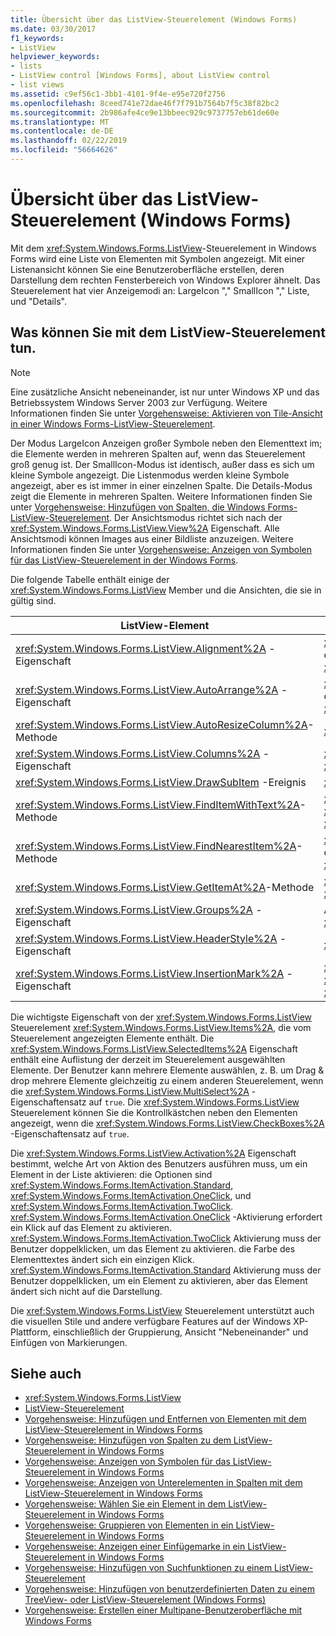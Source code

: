 ```yaml
---
title: Übersicht über das ListView-Steuerelement (Windows Forms)
ms.date: 03/30/2017
f1_keywords:
- ListView
helpviewer_keywords:
- lists
- ListView control [Windows Forms], about ListView control
- list views
ms.assetid: c9ef56c1-3bb1-4101-9f4e-e95e720f2756
ms.openlocfilehash: 8ceed741e72dae46f7f791b7564b7f5c38f82bc2
ms.sourcegitcommit: 2b986afe4ce9e13bbeec929c9737757eb61de60e
ms.translationtype: MT
ms.contentlocale: de-DE
ms.lasthandoff: 02/22/2019
ms.locfileid: "56664626"
---
```

# <a name="listview-control-overview-windows-forms"></a>Übersicht über das ListView-Steuerelement (Windows Forms)
Mit dem <xref:System.Windows.Forms.ListView>-Steuerelement in Windows Forms wird eine Liste von Elementen mit Symbolen angezeigt. Mit einer Listenansicht können Sie eine Benutzeroberfläche erstellen, deren Darstellung dem rechten Fensterbereich von Windows Explorer ähnelt. Das Steuerelement hat vier Anzeigemodi an: LargeIcon "," SmallIcon "," Liste, und "Details".  
  
## <a name="what-you-can-do-with-the-listview-control"></a>Was können Sie mit dem ListView-Steuerelement tun.  
  
> [!NOTE]
>  Eine zusätzliche Ansicht nebeneinander, ist nur unter Windows XP und das Betriebssystem Windows Server 2003 zur Verfügung. Weitere Informationen finden Sie unter [Vorgehensweise: Aktivieren von Tile-Ansicht in einer Windows Forms-ListView-Steuerelement](../../../../docs/framework/winforms/controls/how-to-enable-tile-view-in-a-windows-forms-listview-control.md).  
  
 Der Modus LargeIcon Anzeigen großer Symbole neben den Elementtext im; die Elemente werden in mehreren Spalten auf, wenn das Steuerelement groß genug ist. Der SmallIcon-Modus ist identisch, außer dass es sich um kleine Symbole angezeigt. Die Listenmodus werden kleine Symbole angezeigt, aber es ist immer in einer einzelnen Spalte. Die Details-Modus zeigt die Elemente in mehreren Spalten. Weitere Informationen finden Sie unter [Vorgehensweise: Hinzufügen von Spalten, die Windows Forms-ListView-Steuerelement](../../../../docs/framework/winforms/controls/how-to-add-columns-to-the-windows-forms-listview-control.md). Der Ansichtsmodus richtet sich nach der <xref:System.Windows.Forms.ListView.View%2A> Eigenschaft. Alle Ansichtsmodi können Images aus einer Bildliste anzuzeigen. Weitere Informationen finden Sie unter [Vorgehensweise: Anzeigen von Symbolen für das ListView-Steuerelement in der Windows Forms](../../../../docs/framework/winforms/controls/how-to-display-icons-for-the-windows-forms-listview-control.md).  
  
 Die folgende Tabelle enthält einige der <xref:System.Windows.Forms.ListView> Member und die Ansichten, die sie in gültig sind.  
  
|ListView-Element|Ansicht|  
|---------------------|----------|  
|<xref:System.Windows.Forms.ListView.Alignment%2A> -Eigenschaft|<xref:System.Windows.Forms.View.SmallIcon> oder <xref:System.Windows.Forms.View.LargeIcon>|  
|<xref:System.Windows.Forms.ListView.AutoArrange%2A> -Eigenschaft|<xref:System.Windows.Forms.View.SmallIcon> oder <xref:System.Windows.Forms.View.LargeIcon>|  
|<xref:System.Windows.Forms.ListView.AutoResizeColumn%2A>-Methode|<xref:System.Windows.Forms.View.Details>|  
|<xref:System.Windows.Forms.ListView.Columns%2A> -Eigenschaft|<xref:System.Windows.Forms.View.Details> oder <xref:System.Windows.Forms.View.Tile>|  
|<xref:System.Windows.Forms.ListView.DrawSubItem> -Ereignis|<xref:System.Windows.Forms.View.Details>|  
|<xref:System.Windows.Forms.ListView.FindItemWithText%2A>-Methode|<xref:System.Windows.Forms.View.Details>, <xref:System.Windows.Forms.View.List>oder <xref:System.Windows.Forms.View.Tile>|  
|<xref:System.Windows.Forms.ListView.FindNearestItem%2A>-Methode|<xref:System.Windows.Forms.View.SmallIcon> oder <xref:System.Windows.Forms.View.LargeIcon>|  
|<xref:System.Windows.Forms.ListView.GetItemAt%2A>-Methode|<xref:System.Windows.Forms.View.Details> oder <xref:System.Windows.Forms.View.Tile>|  
|<xref:System.Windows.Forms.ListView.Groups%2A> -Eigenschaft|Alle Ansichten, mit Ausnahme <xref:System.Windows.Forms.View.List>|  
|<xref:System.Windows.Forms.ListView.HeaderStyle%2A> -Eigenschaft|<xref:System.Windows.Forms.View.Details>.|  
|<xref:System.Windows.Forms.ListView.InsertionMark%2A> -Eigenschaft|<xref:System.Windows.Forms.View.LargeIcon>, <xref:System.Windows.Forms.View.SmallIcon>oder <xref:System.Windows.Forms.View.Tile>|  
  
 Die wichtigste Eigenschaft von der <xref:System.Windows.Forms.ListView> Steuerelement <xref:System.Windows.Forms.ListView.Items%2A>, die vom Steuerelement angezeigten Elemente enthält. Die <xref:System.Windows.Forms.ListView.SelectedItems%2A> Eigenschaft enthält eine Auflistung der derzeit im Steuerelement ausgewählten Elemente. Der Benutzer kann mehrere Elemente auswählen, z. B. um Drag & drop mehrere Elemente gleichzeitig zu einem anderen Steuerelement, wenn die <xref:System.Windows.Forms.ListView.MultiSelect%2A> -Eigenschaftensatz auf `true`. Die <xref:System.Windows.Forms.ListView> Steuerelement können Sie die Kontrollkästchen neben den Elementen angezeigt, wenn die <xref:System.Windows.Forms.ListView.CheckBoxes%2A> -Eigenschaftensatz auf `true`.  
  
 Die <xref:System.Windows.Forms.ListView.Activation%2A> Eigenschaft bestimmt, welche Art von Aktion des Benutzers ausführen muss, um ein Element in der Liste aktivieren: die Optionen sind <xref:System.Windows.Forms.ItemActivation.Standard>, <xref:System.Windows.Forms.ItemActivation.OneClick>, und <xref:System.Windows.Forms.ItemActivation.TwoClick>. <xref:System.Windows.Forms.ItemActivation.OneClick> -Aktivierung erfordert ein Klick auf das Element zu aktivieren. <xref:System.Windows.Forms.ItemActivation.TwoClick> Aktivierung muss der Benutzer doppelklicken, um das Element zu aktivieren. die Farbe des Elementtextes ändert sich ein einzigen Klick. <xref:System.Windows.Forms.ItemActivation.Standard> Aktivierung muss der Benutzer doppelklicken, um ein Element zu aktivieren, aber das Element ändert sich nicht auf die Darstellung.  
  
 Die <xref:System.Windows.Forms.ListView> Steuerelement unterstützt auch die visuellen Stile und andere verfügbare Features auf der Windows XP-Plattform, einschließlich der Gruppierung, Ansicht "Nebeneinander" und Einfügen von Markierungen.  
  
## <a name="see-also"></a>Siehe auch
- <xref:System.Windows.Forms.ListView>
- [ListView-Steuerelement](../../../../docs/framework/winforms/controls/listview-control-windows-forms.md)
- [Vorgehensweise: Hinzufügen und Entfernen von Elementen mit dem ListView-Steuerelement in Windows Forms](../../../../docs/framework/winforms/controls/how-to-add-and-remove-items-with-the-windows-forms-listview-control.md)
- [Vorgehensweise: Hinzufügen von Spalten zu dem ListView-Steuerelement in Windows Forms](../../../../docs/framework/winforms/controls/how-to-add-columns-to-the-windows-forms-listview-control.md)
- [Vorgehensweise: Anzeigen von Symbolen für das ListView-Steuerelement in Windows Forms](../../../../docs/framework/winforms/controls/how-to-display-icons-for-the-windows-forms-listview-control.md)
- [Vorgehensweise: Anzeigen von Unterelementen in Spalten mit dem ListView-Steuerelement in Windows Forms](../../../../docs/framework/winforms/controls/how-to-display-subitems-in-columns-with-the-windows-forms-listview-control.md)
- [Vorgehensweise: Wählen Sie ein Element in dem ListView-Steuerelement in Windows Forms](../../../../docs/framework/winforms/controls/how-to-select-an-item-in-the-windows-forms-listview-control.md)
- [Vorgehensweise: Gruppieren von Elementen in ein ListView-Steuerelement in Windows Forms](../../../../docs/framework/winforms/controls/how-to-group-items-in-a-windows-forms-listview-control.md)
- [Vorgehensweise: Anzeigen einer Einfügemarke in ein ListView-Steuerelement in Windows Forms](../../../../docs/framework/winforms/controls/how-to-display-an-insertion-mark-in-a-windows-forms-listview-control.md)
- [Vorgehensweise: Hinzufügen von Suchfunktionen zu einem ListView-Steuerelement](../../../../docs/framework/winforms/controls/how-to-add-search-capabilities-to-a-listview-control.md)
- [Vorgehensweise: Hinzufügen von benutzerdefinierten Daten zu einem TreeView- oder ListView-Steuerelement (Windows Forms)](../../../../docs/framework/winforms/controls/add-custom-information-to-a-treeview-or-listview-control-wf.md)
- [Vorgehensweise: Erstellen einer Multipane-Benutzeroberfläche mit Windows Forms](../../../../docs/framework/winforms/controls/how-to-create-a-multipane-user-interface-with-windows-forms.md)

